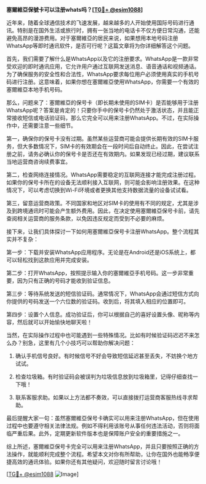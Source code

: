 **塞爾維亞保號卡可以注册whats吗？[[TG💪+ @esim1088](https://t.me/s/esim1088)]**

近年来，随着全球通信技术的飞速发展，越来越多的人开始使用国际号码进行通讯。特别是在国外生活或旅行时，拥有一张当地的电话卡不仅方便日常沟通，还能避免高昂的漫游费用。对于塞爾維亞的居民来说，如果想用本地号码注册WhatsApp等即时通讯软件，是否可行呢？这篇文章将为你详细解答这个问题。

首先，我们需要了解什么是WhatsApp以及它的注册要求。WhatsApp是一款非常受欢迎的即时通讯应用，它允许用户通过互联网发送消息、语音通话和视频通话。为了确保服务的安全性和合法性，WhatsApp要求每位用户必须使用真实的手机号码进行注册。这意味着，如果你想在塞爾維亞使用WhatsApp，你需要一个有效的塞爾維亞本地手机号码。

那么，问题来了：塞爾維亞的保号卡（即长期未使用的SIM卡）是否能够用于注册WhatsApp呢？答案是肯定的！只要你手中的保号卡仍然处于激活状态，并且能正常接收短信或电话验证码，那么它完全可以用来注册WhatsApp。不过，在实际操作中，还需要注意一些细节。

第一，确保你的保号卡没有过期。虽然某些运营商可能会提供长期有效的SIM卡服务，但大多数情况下，SIM卡的有效期会在一段时间后自动终止。因此，在尝试注册之前，请务必确认你的保号卡是否还在有效期内。如果发现已经过期，建议联系当地运营商咨询续费事宜。

第二，检查网络连接情况。WhatsApp需要稳定的互联网连接才能完成注册过程。如果你的保号卡所在的设备无法顺利接入互联网，则可能会影响注册效果。在这种情况下，可以考虑切换到Wi-Fi环境或者更换其他支持数据流量的设备试试看。

第三，留意运营商政策。不同国家和地区对SIM卡的使用有不同的规定，尤其是涉及到跨境通讯时可能会产生额外费用。因此，在决定使用塞爾維亞保号卡前，请先查阅相关运营商的服务条款，以免因违反规定而受到不必要的麻烦。

接下来，让我们具体探讨一下如何用塞爾維亞保号卡注册WhatsApp。整个流程其实并不复杂：

第一步：下载并安装WhatsApp应用程序。无论是在Android还是iOS系统上，都可以轻松找到这款应用并完成安装。

第二步：打开WhatsApp，按照提示输入你的塞爾維亞手机号码。这一步非常重要，因为只有正确的号码才能收到验证信息。

第三步：等待系统发送的短信验证码。通常情况下，WhatsApp会通过短信方式向你提供的号码发送一个六位数的验证码。收到后，将其填入相应的位置即可。

第四步：设置个人信息。成功验证后，你可以根据自己的喜好设置头像、昵称等内容，然后就可以开始愉快地聊天啦！

当然，在实际操作过程中也可能遇到一些特殊情况。比如有时候验证码迟迟不来怎么办？别急，这里有几个小技巧可以帮助你解决问题：

1. 确认手机信号良好。有时候信号不好会导致短信延迟甚至丢失，不妨换个地方试试。
   
2. 检查垃圾箱。有时验证码会被误判为垃圾信息放到垃圾箱里，记得仔细查找一下哦！

3. 联系客服求助。如果以上方法都不奏效，可以直接拨打运营商客服热线寻求帮助。

最后提醒大家一句：虽然塞爾維亞保号卡确实可以用来注册WhatsApp，但在使用过程中也要遵守相关法律法规。例如不得利用该账号从事任何违法活动，否则将面临严重后果。此外，定期更新软件版本也是保障账户安全的重要措施之一。

综上所述，塞爾維亞保号卡完全可以用来注册WhatsApp，并且只要按照正确的方法操作，就能顺利完成整个流程。希望本文对你有所帮助，让你在国外也能畅享便捷高效的通讯体验。如果你还有其他疑问，欢迎随时留言讨论哦！

[[TG💪+ @esim1088](https://t.me/s/esim1088) ![Image](https://i.postimg.cc/4NQfJmqS/Snipaste-2025-05-13-00-14-12.png)]